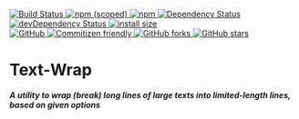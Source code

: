 <p dir="auto">
	<a href="https://travis-ci.com/live-html-editor/TextWrap">
			<img src="https://travis-ci.com/live-html-editor/TextWrap.svg?branch=master" alt="Build Status">
	</a>
	<a href="https://npmjs.com/package/@live-html-editor/text-wrap">
		<img alt="npm (scoped)" src="https://img.shields.io/npm/v/@live-html-editor/text-wrap.svg">
	</a>
	<a href="https://npmjs.com/package/@live-html-editor/text-wrap">
		<img alt="npm" src="https://img.shields.io/npm/dt/@live-html-editor/text-wrap.svg">
	</a>
	<a href="https://david-dm.org/live-html-editor/textwrap">
		<img src="https://david-dm.org/live-html-editor/textwrap.svg" alt="Dependency Status">
	</a>
	<a href="https://david-dm.org/live-html-editor/textwrap?type=dev">
		<img src="https://david-dm.org/live-html-editor/textwrap/dev-status.svg" alt="devDependency Status">
	</a>
	<a href="https://packagephobia.now.sh/result?p=@live-html-editor/text-wrap">
		<img src="https://packagephobia.now.sh/badge?p=@live-html-editor/text-wrap" alt="install size">
	</a>
	<br>
	<a href="https://github.com/live-html-editor/TextWrap/blob/master/LICENSE">
		<img alt="GitHub" src="https://img.shields.io/github/license/live-html-editor/TextWrap.svg">
	</a>
	<a href="http://commitizen.github.io/cz-cli/">
		<img alt="Commitizen friendly" src="https://img.shields.io/badge/commitizen-friendly-brightgreen.svg">
	</a>
	<a href="https://github.com/live-html-editor/TextWrap/fork">
		<img src="https://img.shields.io/github/forks/live-html-editor/TextWrap.svg?style=social" alt="GitHub forks">
	</a>
	<a href="https://github.com/live-html-editor/TextWrap">
		<img src="https://img.shields.io/github/stars/live-html-editor/TextWrap.svg?style=social" alt="GitHub stars">
	</a>
</p>

<h1 dir="auto">
	Text-Wrap
</h1>

<p dir="auto">
	<b><i>A utility to wrap (break) long lines of large texts into limited-length lines, based on given options</i></b><br>
</p>
